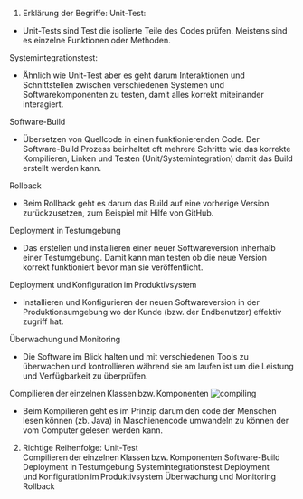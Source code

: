 1. Erklärung der Begriffe:
Unit-Test:
  - Unit-Tests sind Test die isolierte Teile des Codes prüfen. Meistens sind es einzelne Funktionen oder Methoden.

Systemintegrationstest:
  - Ähnlich wie Unit-Test aber es geht darum Interaktionen und Schnittstellen zwischen verschiedenen Systemen und Softwarekomponenten zu testen, damit alles korrekt miteinander interagiert.

Software-Build 
 - Übersetzen von Quellcode in einen funktionierenden Code. Der Software-Build Prozess beinhaltet oft mehrere Schritte wie das korrekte Kompilieren, Linken und Testen (Unit/Systemintegration) damit das Build erstellt werden kann.

Rollback  
  - Beim Rollback geht es darum das Build auf eine vorherige Version zurückzusetzen, zum Beispiel mit Hilfe von GitHub.

Deployment in Testumgebung  
  - Das erstellen und installieren einer neuer Softwareversion inherhalb einer Testumgebung. Damit kann man testen ob die neue Version korrekt funktioniert bevor man sie veröffentlicht.

Deployment und Konfiguration im Produktivsystem 
  - Installieren und Konfigurieren der neuen Softwareversion in der Produktionsumgebung wo der Kunde (bzw. der Endbenutzer) effektiv zugriff hat.

Überwachung und Monitoring 
  - Die Software im Blick halten und mit verschiedenen Tools zu überwachen und kontrollieren während sie am laufen ist um die Leistung und Verfügbarkeit zu überprüfen.

Compilieren der einzelnen Klassen bzw. Komponenten ![compiling](https://imgs.xkcd.com/comics/compiling.png)
  - Beim Kompilieren geht es im Prinzip darum den code der Menschen lesen können (zb. Java) in Maschienencode umwandeln zu können der vom Computer gelesen werden kann.

2. Richtige Reihenfolge:
  Unit-Test
  Compilieren der einzelnen Klassen bzw. Komponenten
  Software-Build
  Deployment in Testumgebung
  Systemintegrationstest
  Deployment und Konfiguration im Produktivsystem
  Überwachung und Monitoring
  Rollback
